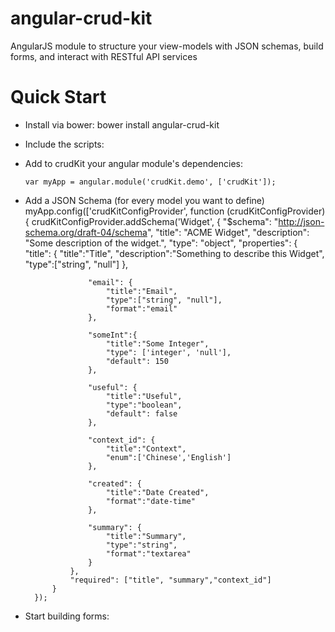 angular-crud-kit
================

AngularJS module to structure your view-models with JSON schemas, build forms, and interact with RESTful API services

Quick Start
================

- Install via bower:
      bower install angular-crud-kit


- Include the scripts:
      <script src="bower_components/angular-crud-kit/dist/scripts/crudKit.js"></script>


- Add to crudKit your angular module's dependencies:

      var myApp = angular.module('crudKit.demo', ['crudKit']);


- Add a JSON Schema (for every model you want to define)
      myApp.config(['crudKitConfigProvider', function (crudKitConfigProvider) {
              crudKitConfigProvider.addSchema('Widget', {
                "$schema":  "http://json-schema.org/draft-04/schema",
                "title":    "ACME Widget",
                "description": "Some description of the widget.",
                "type":     "object",
                "properties": {
                    "title": {
                        "title":"Title",
                        "description":"Something to describe this Widget",
                        "type":["string", "null"]
                    },

                    "email": {
                        "title":"Email",
                        "type":["string", "null"],
                        "format":"email"
                    },

                    "someInt":{
                        "title":"Some Integer",
                        "type": ['integer', 'null'],
                        "default": 150
                    },

                    "useful": {
                        "title":"Useful",
                        "type":"boolean",
                        "default": false
                    },

                    "context_id": {
                        "title":"Context",
                        "enum":['Chinese','English']
                    },

                    "created": {
                        "title":"Date Created",
                        "format":"date-time"
                    },

                    "summary": {
                        "title":"Summary",
                        "type":"string",
                        "format":"textarea"
                    }
                },
                "required": ["title", "summary","context_id"]
            }
        });


- Start building forms:
        <!--controller example -->
        <script>
            angular.module('crudKit.demo')
                .controller('AboutCtrl', function ($scope, $rootScope, $filter, JsonApi, JSONValidator, crudKitConfig) {
                    $scope.api = JsonApi;
                    $scope.widgetSchema = crudKitConfig.schemas.Widget;

                    $scope.widgetInstance = {
                      title: "TEST TITLE"
                    };

                    $scope.saveWidget =function(model, next){
                        console.debug(model);
                        next(null, model);
                    };
                });
        </script>
        <!--ckForm Directive Example-->
        <ck-form name="widgetForm" schema="widgetSchema" model="widgetInstance" on-save="saveWidget($model, $next)" debug="true">
            <div class="col-sm-6">
                <ck-field field-name="title"></ck-field>
                <ck-field field-name="summary"></ck-field>
            </div>
            <div class="col-sm-6">
                <ck-field field-name="created"></ck-field>
                <ck-field field-name="context_id"></ck-field>
                <!--Use a custom field template-->
                <ck-field field-name="email" field-template-url="views/ckfield_email.html"></ck-field>
            </div>
        </ck-form>


- Interacting with RESTful resources:
      coming soon.

TO DOs
==========
- Simple CRUD methods for JsonApi service.
- Default CRUD actions for ckForms using JsonApi service.
- ckGrid directive.
- Implement more default input templates.
- Tests (i know i know...)
